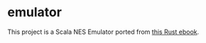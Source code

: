 # emulator

This project is a Scala NES Emulator ported from [this Rust ebook](https://bugzmanov.github.io/nes_ebook/).